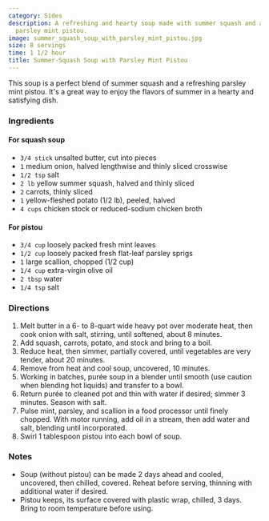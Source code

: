 ```yaml
---
category: Sides
description: A refreshing and hearty soup made with summer squash and a flavorful
  parsley mint pistou.
image: summer_squash_soup_with_parsley_mint_pistou.jpg
size: 8 servings
time: 1 1/2 hour
title: Summer-Squash Soup with Parsley Mint Pistou
---
```

This soup is a perfect blend of summer squash and a refreshing parsley mint pistou. It's a great way to enjoy the flavors of summer in a hearty and satisfying dish.

### Ingredients

#### For squash soup
* `3/4 stick` unsalted butter, cut into pieces
* `1` medium onion, halved lengthwise and thinly sliced crosswise
* `1/2 tsp` salt
* `2 lb` yellow summer squash, halved and thinly sliced
* `2` carrots, thinly sliced
* `1` yellow-fleshed potato (1/2 lb), peeled, halved
* `4 cups` chicken stock or reduced-sodium chicken broth

#### For pistou
* `3/4 cup` loosely packed fresh mint leaves
* `1/2 cup` loosely packed fresh flat-leaf parsley sprigs
* `1` large scallion, chopped (1/2 cup)
* `1/4 cup` extra-virgin olive oil
* `2 tbsp` water
* `1/4 tsp` salt

### Directions

1. Melt butter in a 6- to 8-quart wide heavy pot over moderate heat, then cook onion with salt, stirring, until softened, about 8 minutes. 
2. Add squash, carrots, potato, and stock and bring to a boil. 
3. Reduce heat, then simmer, partially covered, until vegetables are very tender, about 20 minutes. 
4. Remove from heat and cool soup, uncovered, 10 minutes.
5. Working in batches, purée soup in a blender until smooth (use caution when blending hot liquids) and transfer to a bowl. 
6. Return purée to cleaned pot and thin with water if desired; simmer 3 minutes. Season with salt.
7. Pulse mint, parsley, and scallion in a food processor until finely chopped. With motor running, add oil in a stream, then add water and salt, blending until incorporated.
8. Swirl 1 tablespoon pistou into each bowl of soup.

### Notes

* Soup (without pistou) can be made 2 days ahead and cooled, uncovered, then chilled, covered. Reheat before serving, thinning with additional water if desired.
* Pistou keeps, its surface covered with plastic wrap, chilled, 3 days. Bring to room temperature before using.
